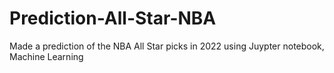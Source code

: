 # Prediction-All-Star-NBA
Made a prediction of the NBA All Star picks in 2022 using Juypter notebook, Machine Learning
